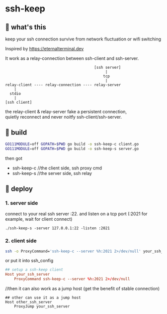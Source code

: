 ssh-keep
========

## 🍵 what's this

keep your ssh connection survive from network fluctuation or wifi switching

Inspired by
https://eternalterminal.dev


It work as a relay-connection between ssh-client and ssh-server.


```
                                        [ssh server]
                                             |
                                            tcp
                                             |
relay-client ---- relay-connection ---- relay-server
    |
  stdio
    |
[ssh client]
```

the relay-client & relay-server fake a persistent connection,  
quietly reconnect and never noitfy ssh-client/ssh-server.


## 🍵 build

```bash
GO111MODULE=off GOPATH=$PWD go build -o ssh-keep-c client.go
GO111MODULE=off GOPATH=$PWD go build -o ssh-keep-s server.go
```

then got
- ssh-keep-c //the client side, ssh proxy cmd
- ssh-keep-s //the server side, ssh relay


## 🍵 deploy


### 1. server side

connect to your real ssh server :22.
and listen on a tcp port (:2021 for example, wait for client connect)

```
./ssh-keep-s -server 127.0.0.1:22 -listen :2021
```

### 2. client side

```bash
ssh -o ProxyCommand='ssh-keep-c --server %h:2021 2>/dev/null' your_ssh_server
```

or put it into ssh_config

```conf
## setup a ssh-keep client
Host your_ssh_server
    ProxyCommand ssh-keep-c --server %h:2021 2>/dev/null
```

//then it can also work as a jump host (get the benefit of stable connection)
```
## other can use it as a jump host
Host other_ssh_server
    ProxyJump your_ssh_server
```

